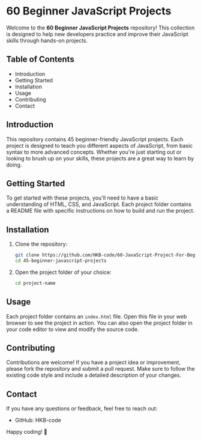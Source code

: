 # 60 Beginner JavaScript Projects

Welcome to the **60 Beginner JavaScript Projects** repository! This collection is designed to help new developers practice and improve their JavaScript skills through hands-on projects.

## Table of Contents

- Introduction
- Getting Started
- Installation
- Usage
- Contributing
- Contact

## Introduction

This repository contains 45 beginner-friendly JavaScript projects. Each project is designed to teach you different aspects of JavaScript, from basic syntax to more advanced concepts. Whether you're just starting out or looking to brush up on your skills, these projects are a great way to learn by doing.

## Getting Started

To get started with these projects, you'll need to have a basic understanding of HTML, CSS, and JavaScript. Each project folder contains a README file with specific instructions on how to build and run the project.

## Installation

1. Clone the repository:

   ```bash
   git clone https://github.com/HKB-code/60-JavaScript-Project-For-Beginner.git
   cd 45-beginner-javascript-projects
   ```

2. Open the project folder of your choice:
   ```bash
   cd project-name
   ```

## Usage

Each project folder contains an `index.html` file. Open this file in your web browser to see the project in action. You can also open the project folder in your code editor to view and modify the source code.

## Contributing

Contributions are welcome! If you have a project idea or improvement, please fork the repository and submit a pull request. Make sure to follow the existing code style and include a detailed description of your changes.

## Contact

If you have any questions or feedback, feel free to reach out:

- GitHub: HKB-code

Happy coding! 🚀
